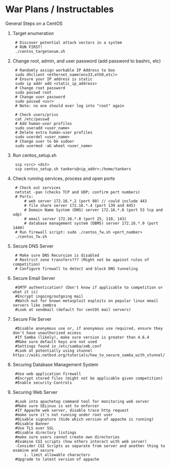 # War Plans / Instructables

General Steps on a CentOS

1. Target enumeration

		# Discover potential attack vectors in a system
		# RUN FIRST! 
		./centos_targetenum.sh

2. Change root, admin, and user password (add password to bashrc, etc)

		# Randomly assign workable IP Address to box
		sudo dhclient <ethernet_name(ens33,eth0,etc)>
		# Ensure your IP address is static
		sudo ip addr add <static_ip_address>
		# Change root password 
		sudo passwd root
		# Change user password
		sudo passwd <usr>
		# Note: no one should ever log into "root" again
		
		# Check users/privs  
		cat /etc/passwd
		# Add human-user profiles
		sudo useradd <user_name>
		# Delete extra human-user profiles
		sudo userdel <user_name>
		# Change user to be sudoer
		sudo usermod -aG wheel <user_name>

3. Run centos_setup.sh

		scp <src> <dst>
		scp centos_setup.sh tankers@<ip_addr>:/home/tankers

4. Check running services, process and open ports

		# Check out services
		netstat -pan (checks TCP and UDP; confirm port numbers)
		# Ports: 
			# web server 172.16.*.2 (port 80) // could include 443
			# file share server 172.16.*.4 (port 139 and 445)
			# Domain Name System (DNS) server 172.16.*.6 (port 53 tcp and udp)
			# email server 172.16.*.8 (port 25, 110, 143)
			# database management system (DBMS) server 172.16.*.9 (port 1440) 
		# Run firewall script: sudo ./centos_fw.sh <port_number>
		./centos_fw.sh
		
5. Secure DNS Server

		# Make sure DNS Recursion is disabled
		# Restrict zone transfers??? (Might not be against rules of competition)
		# Configure firewall to detect and block DNS tunneling

6. Secure Email Server

		#SMTP authentication? (Don't know if applicable to competition or what it is)
		#Encrypt ingoing/outgoing mail
		#Watch out for known metasploit exploits on popular linux email servers like zembra
		#Look at sendmail (default for centOS mail servers)
		
7. Secure File Server

		#Disable anonymous use or, if anonymous use required, ensure they don't have unauthorized access
		#If Samba (likely), make sure version is greater than 4.6.4
		#Make sure default keys are not used
		#Settings found in /etc/samba/smb.conf
		#Look at potentially using stunnel https://wiki.netbsd.org/tutorials/how_to_secure_samba_with_stunnel/
		
8. Securing Database Management System

		#Use web application firewall
		#Encrypt stored files (might not be applicable given competition)
		#Enable security Controls
		
9. Securing Web Server

		#Look into apachetop command tool for monitoring web server
		#Make sure SELinux is set to enforcer
		#If Appache web server, disable trace http request
		#make sure it's not running under root user
		#Disable signature (hide which version of appache is running)
		#Disable Banner
		#Use TLS over SSL
		#Disable directory listings
		#make sure users cannot create own directories
		#Examine CGI scripts (how others interact with web server)
		-Consider CGI Scripts as separate from server and another thing to examine and secure
			i. limit allowable characters
		#Upgrade to latest version of appache
